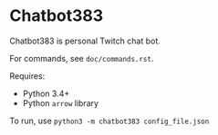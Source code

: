 Chatbot383
==========

Chatbot383 is personal Twitch chat bot.

For commands, see `doc/commands.rst`.

Requires:

* Python 3.4+
* Python `arrow` library  

To run, use `python3 -m chatbot383 config_file.json`

